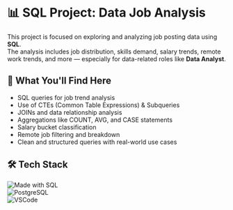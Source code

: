 # 📊 SQL Project: Data Job Analysis  

This project is focused on exploring and analyzing job posting data using **SQL**.   
The analysis includes job distribution, skills demand, salary trends, remote work trends, and more — especially for data-related roles like **Data Analyst**.

## 🧠 What You'll Find Here
- SQL queries for job trend analysis
- Use of CTEs (Common Table Expressions) & Subqueries
- JOINs and data relationship analysis
- Aggregations like COUNT, AVG, and CASE statements
- Salary bucket classification
- Remote job filtering and breakdown
- Clean and structured queries with real-world use cases

## 🛠️ Tech Stack
![Made with SQL](https://img.shields.io/badge/Made%20with-SQL-1f425f.svg?style=for-the-badge)  
![PostgreSQL](https://img.shields.io/badge/PostgreSQL-336791?style=for-the-badge&logo=postgresql&logoColor=white)  
![VSCode](https://img.shields.io/badge/VSCode-007ACC?style=for-the-badge&logo=visualstudiocode&logoColor=white)  
